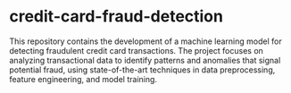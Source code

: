 # credit-card-fraud-detection
This repository contains the development of a machine learning model for detecting fraudulent credit card transactions. The project focuses on analyzing transactional data to identify patterns and anomalies that signal potential fraud, using state-of-the-art techniques in data preprocessing, feature engineering, and model training.
